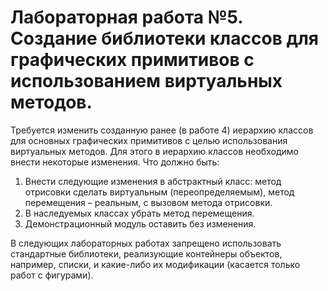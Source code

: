 # Лабораторная работа №5. Создание библиотеки классов для графических примитивов с использованием виртуальных методов.
Требуется изменить созданную ранее (в работе 4) иерархию классов для основных графических примитивов с целью использования виртуальных методов. Для этого в иерархию классов необходимо внести некоторые изменения.
Что должно быть:
1) Внести следующие изменения в абстрактный класс: метод отрисовки сделать виртуальным (переопределяемым), метод перемещения – реальным, с вызовом метода отрисовки.
2) В наследуемых классах убрать метод перемещения.
3) Демонстрационный модуль оставить без изменения.

В следующих лабораторных работах запрещено использовать стандартные библиотеки, реализующие контейнеры объектов, например, списки, и какие-либо их модификации (касается только работ с фигурами).